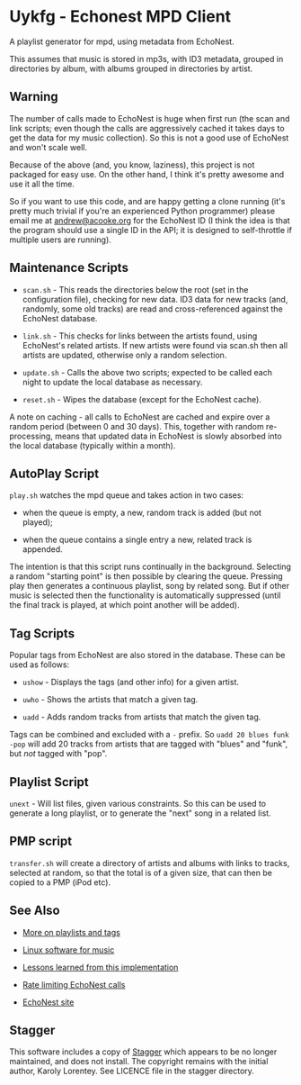 
Uykfg - Echonest MPD Client
===========================

A playlist generator for mpd, using metadata from EchoNest.

This assumes that music is stored in mp3s, with ID3 metadata, grouped in
directories by album, with albums grouped in directories by artist.

Warning
-------

The number of calls made to EchoNest is huge when first run (the scan and link
scripts; even though the calls are aggressively cached it takes days to get
the data for my music collection).  So this is not a good use of EchoNest and
won't scale well.

Because of the above (and, you know, laziness), this project is not packaged
for easy use.  On the other hand, I think it's pretty awesome and use it all
the time.

So if you want to use this code, and are happy getting a clone running (it's
pretty much trivial if you're an experienced Python programmer) please email
me at andrew@acooke.org for the EchoNest ID (I think the idea is that the
program should use a single ID in the API; it is designed to self-throttle if
multiple users are running).

Maintenance Scripts
-------------------

* `scan.sh` - This reads the directories below the root (set in the
  configuration file), checking for new data.  ID3 data for new tracks (and,
  randomly, some old tracks) are read and cross-referenced against the
  EchoNest database.

* `link.sh` - This checks for links between the artists found, using
  EchoNest's related artists.  If new artists were found via scan.sh then all
  artists are updated, otherwise only a random selection.

* `update.sh` - Calls the above two scripts; expected to be called each night
  to update the local database as necessary.

* `reset.sh` - Wipes the database (except for the EchoNest cache).

A note on caching - all calls to EchoNest are cached and expire over a random
period (between 0 and 30 days).  This, together with random re-processing,
means that updated data in EchoNest is slowly absorbed into the local
database (typically within a month).

AutoPlay Script
---------------

`play.sh` watches the mpd queue and takes action in two cases:

* when the queue is empty, a new, random track is added (but not played);

* when the queue contains a single entry a new, related track is appended.

The intention is that this script runs continually in the background.
Selecting a random "starting point" is then possible by clearing the queue.
Pressing play then generates a continuous playlist, song by related song.  But
if other music is selected then the functionality is automatically suppressed
(until the final track is played, at which point another will be added).

Tag Scripts
-----------

Popular tags from EchoNest are also stored in the database.  These can be used
as follows:

* `ushow` - Displays the tags (and other info) for a given artist.

* `uwho` - Shows the artists that match a given tag.

* `uadd` - Adds random tracks from artists that match the given tag.

Tags can be combined and excluded with a `-` prefix.  So `uadd 20 blues funk
-pop` will add 20 tracks from artists that are tagged with "blues" and "funk",
but *not* tagged with "pop".

Playlist Script
---------------

`unext` - Will list files, given various constraints.  So this can be used
to generate a long playlist, or to generate the "next" song in a related list.

PMP script
----------

`transfer.sh` will create a directory of artists and albums with links to
tracks, selected at random, so that the total is of a given size, that can
then be copied to a PMP (iPod etc).

See Also
--------

* [More on playlists and tags](http://www.acooke.org/cute/TheIdealUs0.html)

* [Linux software for music](http://www.acooke.org/cute/LinuxSoftw0.html)

* [Lessons learned from this implementation](http://www.acooke.org/cute/EchoNestba0.html)

* [Rate limiting EchoNest calls](http://www.acooke.org/cute/RateLimiti0.html)

* [EchoNest site](http://echonest.com/)

Stagger
-------

This software includes a copy of [Stagger](https://code.google.com/p/stagger)
which appears to be no longer maintained, and does not install.  The copyright
remains with the initial author, Karoly Lorentey.  See LICENCE file in the
stagger directory.

